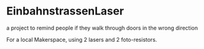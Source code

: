 # EinbahnstrassenLaser

a project to remind people if they walk through doors in the wrong direction

For a local Makerspace, using 2 lasers and 2 foto-resistors.
